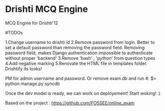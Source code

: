 Drishti MCQ Engine
=========

MCQ Engine for Drishti'12

#TODOs

1.Change username to drishti id
2.Remove password from login. Better to set a default password than removing the password field. Removing password field, makes Django authentication impossible to authenticate without proper 'backend'
3.Remove 'bash' , 'python' from question types
4.Add negative marking
5.Renovate the HTML file in templates folder. Drishtify its looks!

PM for admin username and password. Or remove exam.db and run 
   #. $> python manage.py syncdb

Once the dev model is ready, we can work on deployement! Start woking! :)

Based on the project : https://github.com/FOSSEE/online_exam

